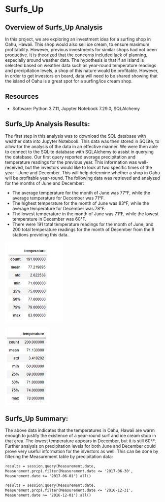 # Surfs_Up

## Overview of Surfs_Up Analysis
In this project, we are exploring an investment idea for a surfing shop in Oahu, Hawaii.  This shop would also sell ice cream, to ensure maximum profitability.  However, previous investments for similar shops had not been productive.  It is theorized that the concerns included lack of planning, especially around weather data.  The hypothesis is that if an island is selected based on weather data such as year-round temperature readings and precipitation levels, a shop of this nature would be profitable.  However, in order to get investors on board, data will need to be shared showing that the island of Oahu is a great spot for a surfing/ice cream shop.

## Resources

- Software: Python 3.7.11, Jupyter Notebook 7.29.0, SQLAlchemy

## Surfs_Up Analysis Results:

The first step in this analysis was to download the SQL database with weather data into Jupyter Notebook.  This data was then stored in SQLite, to allow for the analysis of the data in an effective manner.  We were then able to connect to the SQLite database with SQLAlchemy to assist in querying the database. Our first query reported average precipitation and temperature readings for the previous year.  This information was well-received, but the investors would like to look at two specific times of the year - June and December.  This will help determine whether a shop in Oahu will be profitable year-round.  The following data was retrieved and analyzed for the months of June and December:

* The average temperature for the month of June was 77°F, while the average temperature for December was 71°F.
* The highest temperature for the month of June was 83°F, while the average temperature for December was 78°F.
* The lowest temperature in the month of June was 71°F, while the lowest temperature in December was 60°F.
* There were 191 total temperature readings for the month of June, and 200 total temperature readings for the month of December from the 9 stations providing this data.

![June Temperatures](https://github.com/crtallent/surfs_up/blob/main/Resources/June.png)

![Dec. Temperatures](https://github.com/crtallent/surfs_up/blob/main/Resources/December.png)

## Surfs_Up Summary:

The above data indicates that the temperatures in Oahu, Hawaii are warm enough to justify the existence of a year-round surf and ice cream shop in that area.  The lowest temperature appears in December, but it is still 60°F.  Further analysis on precipitation levels for both June and December could prove very useful information for the investors as well.  This can be done by filtering the Measurement table by precipitation data:

```
results = session.query(Measurement.date, Measurement.prcp).filter(Measurement.date <= '2017-06-30', Measurement.date >= '2017-06-01').all()
```

```
results = session.query(Measurement.date, Measurement.prcp).filter(Measurement.date <= '2016-12-31', Measurement.date >= '2016-12-01').all()
```
